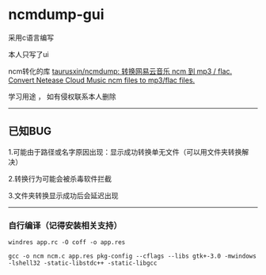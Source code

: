 # ncmdump-gui

采用c语言编写

本人只写了ui

ncm转化的库 [taurusxin/ncmdump: 转换网易云音乐 ncm 到 mp3 / flac. Convert Netease Cloud Music ncm files to mp3/flac files.](https://github.com/taurusxin/ncmdump?tab=readme-ov-file)

学习用途 ， 如有侵权联系本人删除

---

## 已知BUG

1.可能由于路径或名字原因出现：显示成功转换单无文件（可以用文件夹转换解决）

2.转换行为可能会被杀毒软件拦截

3.文件夹转换显示成功后会延迟出现

---

### 自行编译（记得安装相关支持）

```windres app.rc -O coff -o app.res```

```gcc -o ncm ncm.c app.res pkg-config --cflags --libs gtk+-3.0 -mwindows -lshell32 -static-libstdc++ -static-libgcc```